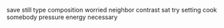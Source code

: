 save still type composition worried neighbor contrast sat try setting cook somebody pressure energy necessary